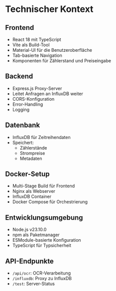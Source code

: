 # Technischer Kontext

## Frontend
- React 18 mit TypeScript
- Vite als Build-Tool
- Material-UI für die Benutzeroberfläche
- Tab-basierte Navigation
- Komponenten für Zählerstand und Preiseingabe

## Backend
- Express.js Proxy-Server
- Leitet Anfragen an InfluxDB weiter
- CORS-Konfiguration
- Error-Handling
- Logging

## Datenbank
- InfluxDB für Zeitreihendaten
- Speichert:
  - Zählerstände
  - Strompreise
  - Metadaten

## Docker-Setup
- Multi-Stage Build für Frontend
- Nginx als Webserver
- InfluxDB Container
- Docker Compose für Orchestrierung

## Entwicklungsumgebung
- Node.js v23.10.0
- npm als Paketmanager
- ESModule-basierte Konfiguration
- TypeScript für Typsicherheit

## API-Endpunkte
- `/api/ocr`: OCR-Verarbeitung
- `/influxdb`: Proxy zu InfluxDB
- `/test`: Server-Status 